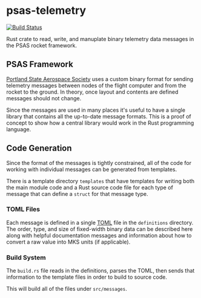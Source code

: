 # psas-telemetry

[![Build Status](https://travis-ci.org/natronics/rust-psas-telemetry.svg?branch=master)](https://travis-ci.org/natronics/rust-psas-telemetry)

Rust crate to read, write, and manuplate binary telemetry data messages in the PSAS rocket framework.


## PSAS Framework

[Portland State Aerospace Society](http://psas.pdx.edu) uses a custom binary format for sending telemetry messages between nodes of the flight computer and from the rocket to the ground. In theory, once layout and contents are defined messages should not change.

Since the messages are used in many places it's useful to have a single library that contains all the up-to-date message formats. This is a proof of concept to show how a central library would work in the Rust programming language.


## Code Generation

Since the format of the messages is tightly constrained, all of the code for working with individual messages can be generated from templates.

There is a template directory `templates` that have templates for writing both the main module code and a Rust source code file for each type of message that can define a `struct` for that message type.

### TOML Files

Each message is defined in a single [TOML](https://github.com/toml-lang/toml) file in the `definitions` directory. The order, type, and size of fixed-width binary data can be described here along with helpful documentation messages and information about how to convert a raw value into MKS units (if applicable).

### Build System 

The `build.rs` file reads in the definitions, parses the TOML, then sends that information to the template files in order to build to source code.

This will build all of the files under `src/messages`.
